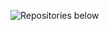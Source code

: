 
![Repositories below](https://github.com/user-attachments/assets/8bf2e079-4e80-45d2-911a-9f49d7de8d51)
